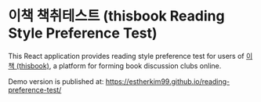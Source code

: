 # 이책 책취테스트 (thisbook Reading Style Preference Test)

This React application provides reading style preference test for users of [이책 (thisbook)](https://www.thisbookmoim.com), a platform for forming book discussion clubs online.

Demo version is published at: https://estherkim99.github.io/reading-preference-test/
